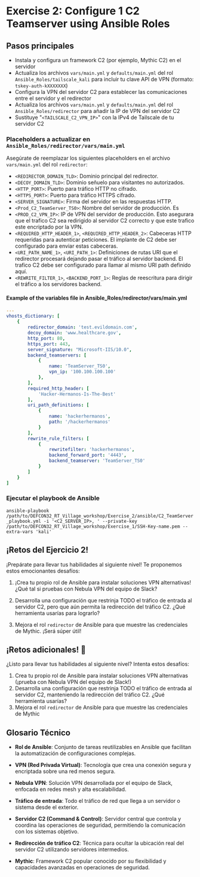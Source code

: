 # Exercise 2: Configure 1 C2 Teamserver using Ansible Roles

## Pasos principales

- Instala y configura un framework C2 (por ejemplo, Mythic C2) en el servidor
- Actualiza los archivos `vars/main.yml` y `defaults/main.yml` del rol `Ansible_Roles/tailscale_kali` para incluir tu clave API de VPN (formato: `tskey-auth-kXXXXXXX`)
- Configura la VPN del servidor C2 para establecer las comunicaciones entre el servidor y el redirector
- Actualiza los archivos `vars/main.yml` y `defaults/main.yml` del rol `Ansible_Roles/redirector` para añadir la IP de VPN del servidor C2
- Sustituye "`<TAILSCALE_C2_VPN_IP>`" con la IPv4 de Tailscale de tu servidor C2

### Placeholders a actualizar en `Ansible_Roles/redirector/vars/main.yml`

Asegúrate de reemplazar los siguientes placeholders en el archivo `vars/main.yml` del rol `redirector`:

- `<REDIRECTOR_DOMAIN_TLD>`: Dominio principal del redirector.
- `<DECOY_DOMAIN_TLD>`: Dominio señuelo para visitantes no autorizados.
- `<HTTP_PORT>`: Puerto para tráfico HTTP no cifrado.
- `<HTTPS_PORT>`: Puerto para tráfico HTTPS cifrado.
- `<SERVER_SIGNATURE>`: Firma del servidor en las respuestas HTTP.
- `<Prod_C2_TeamServer_TS0>`: Nombre del servidor de producción. Es
- `<PROD_C2_VPN_IP>`: IP de VPN del servidor de producción. Esto asegurara que el trafico C2 sea redirigido al servidor C2 correcto y que este trafico este encriptado por la VPN.
- `<REQUIRED_HTTP_HEADER_1>`, `<REQUIRED_HTTP_HEADER_2>`: Cabeceras HTTP requeridas para autenticar peticiones. El implante de C2 debe ser configurado para enviar estas cabeceras.
- `<URI_PATH_NAME_1>`, `<URI_PATH_1>`: Definiciones de rutas URI que el redirector procesará dejando pasar el tráfico al servidor backend. El trafico C2 debe ser configurado para llamar al mismo URI path definido aquí.
- `<REWRITE_FILTER_1>`, `<BACKEND_PORT_1>`: Reglas de reescritura para dirigir el tráfico a los servidores backend.

#### Example of the variables file in Ansible_Roles/redirector/vars/main.yml

```yaml
---
vhosts_dictionary: [
    {
        redirector_domain: 'test.evildomain.com',
        decoy_domain: 'www.healthcare.gov',
        http_port: 80,
        https_port: 443,
        server_signature: "Microsoft-IIS/10.0",
        backend_teamservers: [
            {
                name: 'TeamServer_TS0',
                vpn_ip: '100.100.100.100'
            },
        ],
        required_http_header: [
            'Hacker-Hermanos-Is-The-Best'
        ],
        uri_path_definitions: [
            {
                name: 'hackerhermanos',
                path: '/hackerhermanos'
            }
        ],
        rewrite_rule_filters: [
            {
                rewritefilter: 'hackerhermanos',
                backend_forward_port: '4443',
                backend_teamserver: 'TeamServer_TS0'
            }
        ]
    }
]
```

### Ejecutar el playbook de Ansible

`ansible-playbook /path/to/DEFCON32_RT_Village_workshop/Exercise_2/ansible/C2_TeamServer_playbook.yml -i '<C2_SERVER_IP>, ' --private-key /path/to/DEFCON32_RT_Village_workshop/Exercise_1/SSH-Key-name.pem --extra-vars 'kali'`

## ¡Retos del Ejercicio 2!

¡Prepárate para llevar tus habilidades al siguiente nivel! Te proponemos estos emocionantes desafíos:

1. ¡Crea tu propio rol de Ansible para instalar soluciones VPN alternativas! ¿Qué tal si pruebas con Nebula VPN del equipo de Slack?

2. Desarrolla una configuración que restrinja TODO el tráfico de entrada al servidor C2, pero que aún permita la redirección del tráfico C2. ¿Qué herramienta usarías para lograrlo?

3. Mejora el rol `redirector` de Ansible para que muestre las credenciales de Mythic. ¡Será súper útil!

## ¡Retos adicionales! 🚀

¿Listo para llevar tus habilidades al siguiente nivel? Intenta estos desafíos:

1. Crea tu propio rol de Ansible para instalar soluciones VPN alternativas (¡prueba con Nebula VPN del equipo de Slack!)
2. Desarrolla una configuración que restrinja TODO el tráfico de entrada al servidor C2, manteniendo la redirección del tráfico C2. ¿Qué herramienta usarías?
3. Mejora el rol `redirector` de Ansible para que muestre las credenciales de Mythic

## Glosario Técnico

- **Rol de Ansible**: Conjunto de tareas reutilizables en Ansible que facilitan la automatización de configuraciones complejas.

- **VPN (Red Privada Virtual)**: Tecnología que crea una conexión segura y encriptada sobre una red menos segura.

- **Nebula VPN**: Solución VPN desarrollada por el equipo de Slack, enfocada en redes mesh y alta escalabilidad.

- **Tráfico de entrada**: Todo el tráfico de red que llega a un servidor o sistema desde el exterior.

- **Servidor C2 (Command & Control)**: Servidor central que controla y coordina las operaciones de seguridad, permitiendo la comunicación con los sistemas objetivo.

- **Redirección de tráfico C2**: Técnica para ocultar la ubicación real del servidor C2 utilizando servidores intermedios.

- **Mythic**: Framework C2 popular conocido por su flexibilidad y capacidades avanzadas en operaciones de seguridad.
